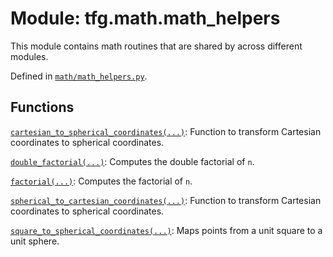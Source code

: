 <div itemscope itemtype="http://developers.google.com/ReferenceObject">
<meta itemprop="name" content="tfg.math.math_helpers" />
<meta itemprop="path" content="Stable" />
</div>

# Module: tfg.math.math_helpers

This module contains math routines that are shared by across different modules.



Defined in [`math/math_helpers.py`](https://github.com/tensorflow/graphics/blob/master/tensorflow_graphics/math/math_helpers.py).

<!-- Placeholder for "Used in" -->


## Functions

[`cartesian_to_spherical_coordinates(...)`](../../tfg/math/math_helpers/cartesian_to_spherical_coordinates.md): Function to transform Cartesian coordinates to spherical coordinates.

[`double_factorial(...)`](../../tfg/math/math_helpers/double_factorial.md): Computes the double factorial of `n`.

[`factorial(...)`](../../tfg/math/math_helpers/factorial.md): Computes the factorial of `n`.

[`spherical_to_cartesian_coordinates(...)`](../../tfg/math/math_helpers/spherical_to_cartesian_coordinates.md): Function to transform Cartesian coordinates to spherical coordinates.

[`square_to_spherical_coordinates(...)`](../../tfg/math/math_helpers/square_to_spherical_coordinates.md): Maps points from a unit square to a unit sphere.

